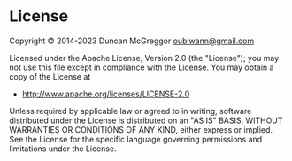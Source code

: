 # License

Copyright &copy; 2014-2023 Duncan McGreggor <oubiwann@gmail.com>

Licensed under the Apache License, Version 2.0 (the "License");
you may not use this file except in compliance with the License.
You may obtain a copy of the License at

 * http://www.apache.org/licenses/LICENSE-2.0

Unless required by applicable law or agreed to in writing, software
distributed under the License is distributed on an "AS IS" BASIS,
WITHOUT WARRANTIES OR CONDITIONS OF ANY KIND, either express or implied.
See the License for the specific language governing permissions and
limitations under the License.
